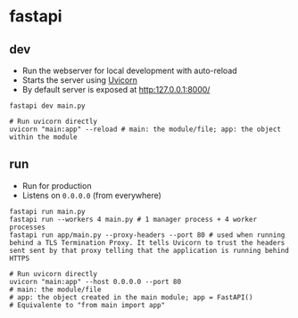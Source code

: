 # fastapi

## dev

- Run the webserver for local development with auto-reload
- Starts the server using [Uvicorn](https://www.uvicorn.org/)
- By default server is exposed at <http:127.0.0.1:8000/>

```shell
fastapi dev main.py

# Run uvicorn directly
uvicorn "main:app" --reload # main: the module/file; app: the object within the module
```

## run

- Run for production
- Listens on `0.0.0.0` (from everywhere)

```shell
fastapi run main.py
fastapi run --workers 4 main.py # 1 manager process + 4 worker processes
fastapi run app/main.py --proxy-headers --port 80 # used when running behind a TLS Termination Proxy. It tells Uvicorn to trust the headers sent sent by that proxy telling that the application is running behind HTTPS

# Run uvicorn directly
uvicorn "main:app" --host 0.0.0.0 --port 80
# main: the module/file
# app: the object created in the main module; app = FastAPI()
# Equivalente to "from main import app"
```
